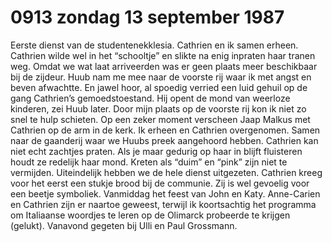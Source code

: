 # 0913 zondag 13 september 1987
Eerste dienst van de studentenekklesia. Cathrien en ik samen erheen. Cathrien wilde wel in het “schooltje” en slikte na enig inpraten haar tranen weg. Omdat we wat laat arriveerden was er geen plaats meer beschikbaar bij de zijdeur. Huub nam me mee naar de voorste rij waar ik met angst en beven afwachtte. En jawel hoor, al spoedig verried een luid gehuil op de gang Cathrien’s gemoedstoestand. Hij opent de mond van weerloze kinderen, zei Huub later. Door mijn plaats op de voorste rij kon ik niet zo snel te hulp schieten. Op een zeker moment verscheen Jaap Malkus met Cathrien op de arm in de kerk. Ik erheen en Cathrien overgenomen. Samen naar de gaanderij waar we Huubs preek aangehoord hebben. Cathrien kan niet echt zachtjes praten. Als je maar gedurig op haar in blijft fluisteren houdt ze redelijk haar mond. Kreten als “duim” en “pink” zijn niet te vermijden. Uiteindelijk hebben we de hele dienst uitgezeten. Cathrien kreeg voor het eerst een stukje brood bij de communie. Zij is wel gevoelig voor een beetje symboliek.
Vanmiddag het feest van John en Katy. Anne-Carien en Cathrien zijn er naartoe geweest, terwijl ik koortsachtig het programma om Italiaanse woordjes te leren op de Olimarck probeerde te krijgen (gelukt). Vanavond gegeten bij Ulli en Paul Grossmann. 